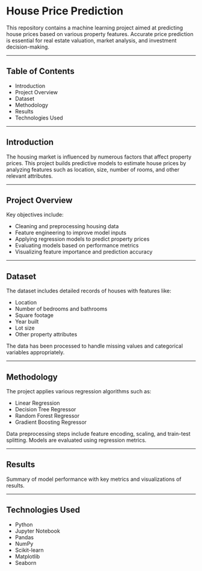 # House Price Prediction

This repository contains a machine learning project aimed at predicting house prices based on various property features. Accurate price prediction is essential for real estate valuation, market analysis, and investment decision-making.

---

## Table of Contents

- Introduction  
- Project Overview  
- Dataset  
- Methodology  
- Results  
- Technologies Used  

---

## Introduction

The housing market is influenced by numerous factors that affect property prices. This project builds predictive models to estimate house prices by analyzing features such as location, size, number of rooms, and other relevant attributes.

---

## Project Overview

Key objectives include:

- Cleaning and preprocessing housing data  
- Feature engineering to improve model inputs  
- Applying regression models to predict property prices  
- Evaluating models based on performance metrics  
- Visualizing feature importance and prediction accuracy  

---

## Dataset

The dataset includes detailed records of houses with features like:

- Location  
- Number of bedrooms and bathrooms  
- Square footage  
- Year built  
- Lot size  
- Other property attributes  

The data has been processed to handle missing values and categorical variables appropriately.

---

## Methodology

The project applies various regression algorithms such as:

- Linear Regression  
- Decision Tree Regressor  
- Random Forest Regressor  
- Gradient Boosting Regressor  

Data preprocessing steps include feature encoding, scaling, and train-test splitting. Models are evaluated using regression metrics.

---

## Results

Summary of model performance with key metrics and visualizations of results.

---

## Technologies Used

- Python  
- Jupyter Notebook  
- Pandas  
- NumPy  
- Scikit-learn  
- Matplotlib  
- Seaborn  
